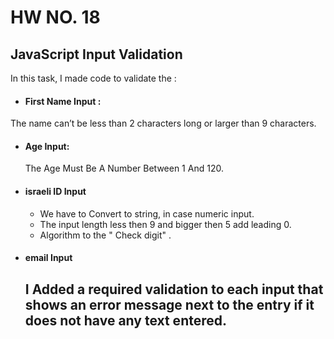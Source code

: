 # HW NO. 18

## JavaScript Input Validation 
In this task, I made code to validate the :
*  #### First Name Input :
  The name can’t be less than 2 characters long or larger than 9 characters.

* #### Age Input:
  The Age Must Be A Number Between 1 And 120.

* #### israeli ID Input
   - We have to Convert to string, in case numeric input.
   -  The input length less then 9 and bigger then 5 add leading 0.
   - Algorithm to the  " Check digit" .

* #### email Input


   ##   I Added  a required validation to each input that shows an error message next to the entry if it does not have any text entered. 


